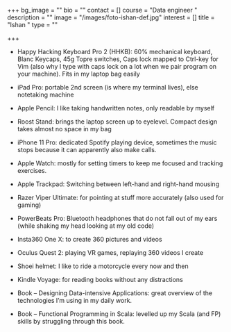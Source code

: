 +++
bg_image = ""
bio = ""
contact = []
course = "Data engineer "
description = ""
image = "/images/foto-ishan-def.jpg"
interest = []
title = "Ishan "
type = ""

+++
* Happy Hacking Keyboard Pro 2 (HHKB): 60% mechanical keyboard, Blanc Keycaps, 45g Topre switches, Caps lock mapped to Ctrl-key for Vim (also why I type with caps lock on a lot when we pair program on your machine). Fits in my laptop bag easily
* iPad Pro: portable 2nd screen (is where my terminal lives), else notetaking machine
* Apple Pencil: I like taking handwritten notes, only readable by myself
* Roost Stand: brings the laptop screen up to eyelevel. Compact design takes almost no space in my bag


* iPhone 11 Pro: dedicated Spotify playing device, sometimes the music stops because it can apparently also make calls.
* Apple Watch: mostly for setting timers to keep me focused and tracking exercises.
* Apple Trackpad: Switching between left-hand and right-hand mousing
* Razer Viper Ultimate: for pointing at stuff more accurately (also used for gaming)
* PowerBeats Pro: Bluetooth headphones that do not fall out of my ears (while shaking my head looking at my old code)


* Insta360 One X: to create 360 pictures and videos
* Oculus Quest 2: playing VR games, replaying 360 videos I create
* Shoei helmet: I like to ride a motorcycle every now and then
* Kindle Voyage: for reading books without any distractions
* Book – Designing Data-intensive Applications: great overview of the technologies I’m using in my daily work.


* Book – Functional Programming in Scala: levelled up my Scala (and FP) skills by struggling through this book.